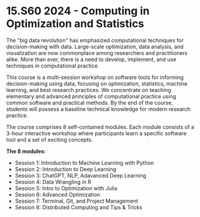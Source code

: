 # 15.S60 2024 - Computing in Optimization and Statistics

The "big data revolution" has emphasized computational techniques for decision-making with data. Large-scale optimization, data analysis, and visualization are now
commonplace among researchers and practitioners alike. More than ever, there is a need to develop, implement, and use techniques in computational practice.

This course is a multi-session workshop on software tools for informing decision-making using data, focusing on optimization, statistics, machine learning, and best research practices. We concentrate on teaching elementary and advanced principles of computational practice using common software and practical methods. By the end of the course, students will possess a baseline technical knowledge for modern research practice. 

The course comprises 8 self-contained modules. Each module consists of a 3-hour interactive workshop where participants learn a specific software tool and a set of exciting concepts.

**The 8 modules**:

- Session 1: Introduction to Machine Learning with Python
- Session 2: Introduction to Deep Learning
- Session 3: ChatGPT, NLP, Adavanced Deep Learning
- Session 4: Data Wrangling in R
- Session 5: Intro to Optimization with Julia
- Session 6: Advanced Optimization
- Session 7: Terminal, Git, and Project Management
- Session 8: Distributed Computing and Tips & Tricks